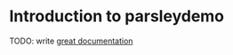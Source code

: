 # Introduction to parsleydemo

TODO: write [great documentation](http://jacobian.org/writing/great-documentation/what-to-write/)
